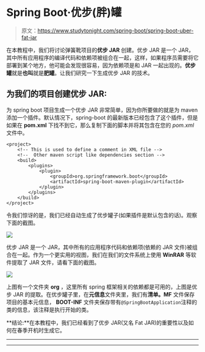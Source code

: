 # Spring Boot·优步(胖)罐

> 原文：<https://www.studytonight.com/spring-boot/spring-boot-uber-fat-jar>

在本教程中，我们将讨论弹簧靴项目的**优步 JAR** 创建。优步 JAR 是一个 JAR，其中所有应用程序的编译代码和依赖项被组合在一起，这样，如果程序员需要将它部署到某个地方，他可能会发现很容易，因为依赖项是和 JAR 一起出现的。**优步罐**就是**也叫**就是**肥罐**。让我们研究一下生成优步 JAR 的技术。

## 为我们的项目创建优步 JAR:

为 spring boot 项目生成一个优步 JAR 非常简单，因为你所要做的就是为 maven 添加一个插件。默认情况下，spring-boot 的最新版本已经包含了这个插件，但是如果在 **pom.xml** 下找不到它，那么复制下面的脚本并将其包含在您的 *pom.xml* 文件中。

```
<project>
    <!-- This is used to define a comment in XML file -->
    <!--  Other maven script like dependencies section -->
    <build>
        <plugins>
            <plugin>
                <groupId>org.springframework.boot</groupId>
                <artifactId>spring-boot-maven-plugin</artifactId>
            </plugin>
        </plugins>
    </build>
</project>
```

令我们惊讶的是，我们已经自动生成了优步罐子(如果插件是默认包含的话)。观察下面的截图。

![](../Images/c65e2be29380fec794045e8d97ecd3f4.png)

优步 JAR 是一个 JAR，其中所有的应用程序代码和依赖项(依赖的 JAR 文件)被组合在一起。作为一个更实用的视图，我们在我们的文件系统上使用 **WinRAR** 等软件提取了 JAR 文件，请看下面的截图。

![](../Images/4a1fd20d85e9338c8576b93c3b2d8d20.png)

上图有一个文件夹 **org** ，这里所有 spring 框架相关的依赖都是可用的，上图是优步 JAR 的提取。在优步罐子里，在**元信息**文件夹里，我们有**清单。MF** 文件保存项目的基本元信息， **BOOT-INF** 文件夹保存带有`@SpringBootApplication`注释的类的信息，该注释是执行开始的类。

**结论:**在本教程中，我们已经看到了优步 JAR(又名 Fat JAR)的重要性以及如何在春季开机时生成它。

* * *

* * *